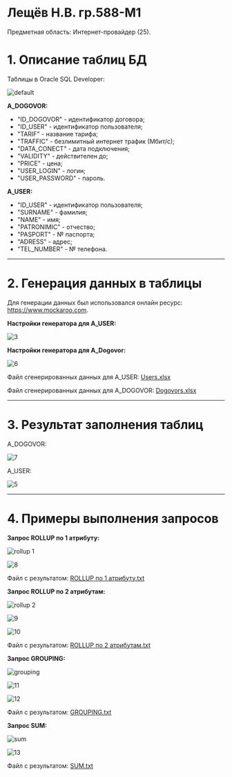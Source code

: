 # Лещёв Н.В.  гр.588-М1
Предметная область:  Интернет-провайдер (25).

# 1. Описание таблиц БД
Таблицы в Oracle SQL Developer:

![default](https://user-images.githubusercontent.com/18438169/49075062-a2674e80-f268-11e8-866b-126948a8f1b9.PNG)

**A_DOGOVOR:**

* "ID_DOGOVOR" - идентификатор договора;
* "ID_USER" - идентификатор пользователя;
* "TARIF" - название тарифа;
* "TRAFFIC" - безлимитный интернет трафик (Мбит/с);
* "DATA_CONECT" - дата подключения;
* "VALIDITY" - действителен до;
* "PRICE" - цена;
* "USER_LOGIN" - логин;
* "USER_PASSWORD" - пароль.

**A_USER:**

* "ID_USER" - идентификатор пользователя;
* "SURNAME" - фамилия;
* "NAME" - имя;
* "PATRONIMIC" - отчество;
* "PASPORT" - № паспорта;
* "ADRESS" - адрес;
* "TEL_NUMBER" - № телефона.
___
# 2. Генерация данных в таблицы
Для генерации данных был использовался онлайн ресурс: https://www.mockaroo.com.

**Настройки генератора для A_USER:**

![3](https://user-images.githubusercontent.com/18438169/49077300-8023ff80-f26d-11e8-8919-10155e4bcbb9.PNG)

**Настройки генератора для A_Dogovor:**

![6](https://user-images.githubusercontent.com/18438169/49077372-b1043480-f26d-11e8-83cf-202a6a14d5b5.PNG)

Файл сгенерированных данных для A_USER:
[Users.xlsx](https://github.com/Fenrik/Leshchev-Nikita/files/2619567/Users.xlsx)

Файл сгенерированных данных для A_DOGOVOR:
[Dogovors.xlsx](https://github.com/Fenrik/Leshchev-Nikita/files/2619576/Dogovors.xlsx)
___
# 3. Результат заполнения таблиц

A_DOGOVOR:

![7](https://user-images.githubusercontent.com/18438169/49077804-d5144580-f26e-11e8-81d2-ed05f14bd070.PNG)

A_USER:

![5](https://user-images.githubusercontent.com/18438169/49077809-d80f3600-f26e-11e8-9d8e-4e02fbeb0a8b.PNG)
___
# 4. Примеры выполнения запросов

**Запрос ROLLUP по 1 атрибуту:**

![rollup 1](https://user-images.githubusercontent.com/18438169/49078054-929f3880-f26f-11e8-9a4f-2f3b491c3012.PNG)

![8](https://user-images.githubusercontent.com/18438169/49078071-9af77380-f26f-11e8-9ee7-73564a2a9799.PNG)

Файл с результатом: 
[ROLLUP по 1 атрибуту.txt](https://github.com/Fenrik/Leshchev-Nikita/files/2619614/ROLLUP.1.txt)

**Запрос ROLLUP по 2 атрибутам:**

![rollup 2](https://user-images.githubusercontent.com/18438169/49078230-093c3600-f270-11e8-96fe-2ffa7ad2380a.PNG)

![9](https://user-images.githubusercontent.com/18438169/49078239-0f321700-f270-11e8-8166-91b2b504adc3.PNG)

![10](https://user-images.githubusercontent.com/18438169/49078241-10634400-f270-11e8-9cc2-7f263531fc81.PNG)

Файл с результатом: 
[ROLLUP по 2 атрибутам.txt](https://github.com/Fenrik/Leshchev-Nikita/files/2619622/ROLLUP.2.txt)

**Запрос GROUPING:**

![grouping](https://user-images.githubusercontent.com/18438169/49078323-4ef8fe80-f270-11e8-93fd-d5cd85385b1e.PNG)

![11](https://user-images.githubusercontent.com/18438169/49078332-54eedf80-f270-11e8-900f-7ff61daee29e.PNG)

![12](https://user-images.githubusercontent.com/18438169/49078337-56b8a300-f270-11e8-8dc7-a9a0f5255685.PNG)

Файл с результатом: 
[GROUPING.txt](https://github.com/Fenrik/Leshchev-Nikita/files/2619627/GROUPING.txt)

**Запрос SUM:**

![sum](https://user-images.githubusercontent.com/18438169/49078352-5f10de00-f270-11e8-8cb3-26827722d92f.PNG)

![13](https://user-images.githubusercontent.com/18438169/49078358-61733800-f270-11e8-9875-20fb18cbbd19.PNG)

Файл с результатом: 
[SUM.txt](https://github.com/Fenrik/Leshchev-Nikita/files/2619629/SUM.txt)


